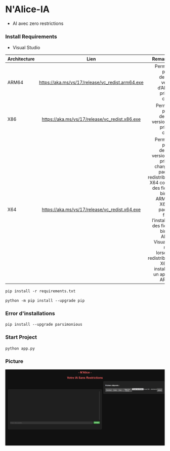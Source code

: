 # N'Alice-IA
 - AI avec zero restrictions


### Install Requirements

 - Visual Studio

<table aria-label="Table 1" class="table table-sm">
<thead>
<tr>
<th>Architecture</th>
<th style="text-align: center;">Lien</th>
<th style="text-align: right;">Remarques</th>
</tr>
</thead>
<tbody>
<tr>
<td>ARM64</td>
<td style="text-align: center;"><a href="https://aka.ms/vs/17/release/vc_redist.arm64.exe" data-linktype="external">https://aka.ms/vs/17/release/vc_redist.arm64.exe</a></td>
<td style="text-align: right;">Permallink pour la dernière version d’ARM64 prise en charge</td>
</tr>
<tr>
<td>X86</td>
<td style="text-align: center;"><a href="https://aka.ms/vs/17/release/vc_redist.x86.exe" data-linktype="external">https://aka.ms/vs/17/release/vc_redist.x86.exe</a></td>
<td style="text-align: right;">Permalink pour la dernière version x86 prise en charge</td>
</tr>
<tr>
<td>X64</td>
<td style="text-align: center;"><a href="https://aka.ms/vs/17/release/vc_redist.x64.exe" data-linktype="external">https://aka.ms/vs/17/release/vc_redist.x64.exe</a></td>
<td style="text-align: right;">Permallink pour la dernière version x64 prise en charge. Le package redistribuable X64 contient des fichiers binaires ARM64 et X64. Ce package facilite l’installation des fichiers binaires ARM64 Visual C++ requis lorsque le redistribuable X64 est installé sur un appareil ARM64.</td>
</tr>
</tbody>
</table>

```
pip install -r requirements.txt
```

```
python -m pip install --upgrade pip
```

### Error d'installations

```
pip install --upgrade parsimonious
```

### Start Project

```
python app.py
```

### Picture

<img src="https://github.com/leducax/nalice-IA/blob/main/static/fav/nalice.png" >
